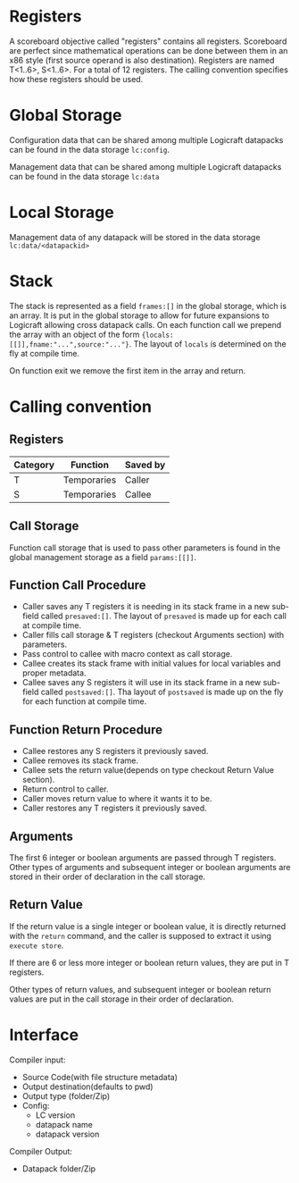 # Registers
A scoreboard objective called "registers" contains all registers. Scoreboard are perfect since
mathematical operations can be done between them in an x86 style (first source operand is also destination).
Registers are named T<1..6>, S<1..6>. For a total of 12 registers. The calling convention specifies how these registers should be used.

# Global Storage
Configuration data that can be shared among multiple Logicraft datapacks can be found in the data storage `lc:config`.

Management data that can be shared among multiple Logicraft datapacks can be found in the data storage `lc:data`

# Local Storage
Management data of any datapack will be stored in the data storage `lc:data/<datapackid>`

# Stack
The stack is represented as a field `frames:[]` in the global storage, which is an array.
It is put in the global storage to allow for future expansions to Logicraft allowing cross datapack calls.
On each function call we prepend the array with an object of the form `{locals:[[]],fname:"...",source:"..."}`.
The layout of `locals` is determined on the fly at compile time.

On function exit we remove the first item in the array and return.

# Calling convention
## Registers
| Category | Function          | Saved by |
| -------- | ----------------- | -------- |
| T        | Temporaries       | Caller   |
| S        | Temporaries       | Callee   |

## Call Storage
Function call storage that is used to pass other parameters is found in the global management storage as a field `params:[[]]`.

## Function Call Procedure
- Caller saves any T registers it is needing in its stack frame in a new sub-field called `presaved:[]`. The layout of `presaved` is made up  for each call at compile time.
- Caller fills call storage & T registers (checkout Arguments section) with parameters.
- Pass control to callee with macro context as call storage.
- Callee creates its stack frame with initial values for local variables and proper metadata.
- Callee saves any S registers it will use in its stack frame in a new sub-field called `postsaved:[]`. Tha layout of `postsaved` is made up on the fly for each function at compile time.

## Function Return Procedure
- Callee restores any S registers it previously saved.
- Callee removes its stack frame.
- Callee sets the return value(depends on type checkout Return Value section).
- Return control to caller.
- Caller moves return value to where it wants it to be.
- Caller restores any T registers it previously saved.

## Arguments
The first 6 integer or boolean arguments are passed through T registers. Other types of arguments and subsequent integer or boolean arguments are
stored in their order of declaration in the call storage.

## Return Value
If the return value is a single integer or boolean value, it is directly returned with the `return` command, and the caller is supposed
to extract it using `execute store`.

If there are 6 or less more integer or boolean return values, they are put in T registers.

Other types of return values, and subsequent integer or boolean return values are put in the call storage in their order of declaration.

# Interface
Compiler input:
- Source Code(with file structure metadata)
- Output destination(defaults to pwd)
- Output type (folder/Zip)
- Config:
  - LC version
  - datapack name
  - datapack version

Compiler Output:
- Datapack folder/Zip